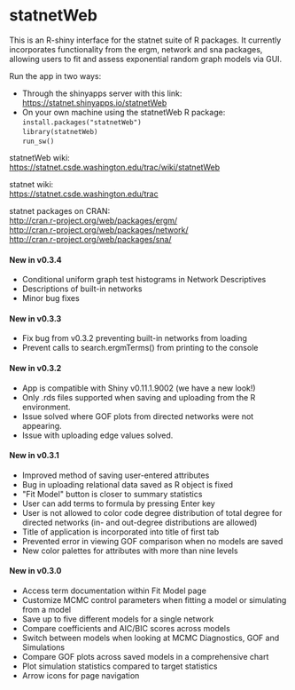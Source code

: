 statnetWeb
==========

This is an R-shiny interface for the statnet suite of R packages. It currently incorporates functionality from the ergm, network and sna packages, allowing users to fit and assess exponential random graph models via GUI.

Run the app in two ways:  
* Through the shinyapps server with this link: https://statnet.shinyapps.io/statnetWeb  
* On your own machine using the statnetWeb R package:  
    `install.packages("statnetWeb")`  
    `library(statnetWeb)`  
    `run_sw()`

statnetWeb wiki:  
https://statnet.csde.washington.edu/trac/wiki/statnetWeb

statnet wiki:  
https://statnet.csde.washington.edu/trac 

statnet packages on CRAN:  
http://cran.r-project.org/web/packages/ergm/  
http://cran.r-project.org/web/packages/network/  
http://cran.r-project.org/web/packages/sna/

#### New in v0.3.4

* Conditional uniform graph test histograms in Network Descriptives
* Descriptions of built-in networks
* Minor bug fixes

#### New in v0.3.3

* Fix bug from v0.3.2 preventing built-in networks from loading
* Prevent calls to search.ergmTerms() from printing to the console

#### New in v0.3.2

* App is compatible with Shiny v0.11.1.9002 (we have a new look!)
* Only .rds files supported when saving and uploading from the R environment.
* Issue solved where GOF plots from directed networks were not appearing.
* Issue with uploading edge values solved.

#### New in v0.3.1

* Improved method of saving user-entered attributes
* Bug in uploading relational data saved as R object is fixed
* "Fit Model" button is closer to summary statistics
* User can add terms to formula by pressing Enter key
* User is not allowed to color code degree distribution of total degree for directed networks (in- and out-degree distributions are allowed)
* Title of application is incorporated into title of first tab
* Prevented error in viewing GOF comparison when no models are saved
* New color palettes for attributes with more than nine levels

#### New in v0.3.0

* Access term documentation within Fit Model page
* Customize MCMC control parameters when fitting a model or simulating from a model
* Save up to five different models for a single network
* Compare coefficients and AIC/BIC scores across models
* Switch between models when looking at MCMC Diagnostics, GOF and Simulations
* Compare GOF plots across saved models in a comprehensive chart
* Plot simulation statistics compared to target statistics
* Arrow icons for page navigation
